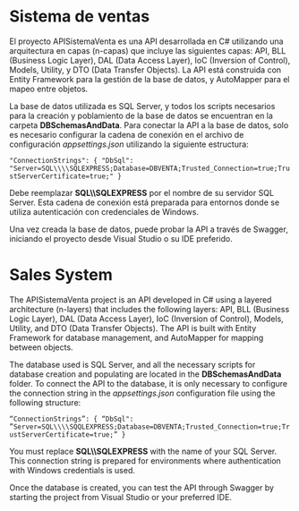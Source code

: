 # Sistema de ventas

El proyecto APISistemaVenta es una API desarrollada en C# utilizando una arquitectura en capas (n-capas) que incluye las siguientes capas: API, BLL (Business Logic Layer), DAL (Data Access Layer), IoC (Inversion of Control), Models, Utility, y DTO (Data Transfer Objects). La API está construida con Entity Framework para la gestión de la base de datos, y AutoMapper para el mapeo entre objetos.

La base de datos utilizada es SQL Server, y todos los scripts necesarios para la creación y poblamiento de la base de datos se encuentran en la carpeta **DBSchemasAndData**. Para conectar la API a la base de datos, solo es necesario configurar la cadena de conexión en el archivo de configuración *appsettings.json* utilizando la siguiente estructura:


``"ConnectionStrings": {
  "DbSql": "Server=SQL\\\\SQLEXPRESS;Database=DBVENTA;Trusted_Connection=true;TrustServerCertificate=true;"
}``


Debe reemplazar **SQL\\\\SQLEXPRESS** por el nombre de su servidor SQL Server. Esta cadena de conexión está preparada para entornos donde se utiliza autenticación con credenciales de Windows.

Una vez creada la base de datos, puede probar la API a través de Swagger, iniciando el proyecto desde Visual Studio o su IDE preferido.



# Sales System

The APISistemaVenta project is an API developed in C# using a layered architecture (n-layers) that includes the following layers: API, BLL (Business Logic Layer), DAL (Data Access Layer), IoC (Inversion of Control), Models, Utility, and DTO (Data Transfer Objects). The API is built with Entity Framework for database management, and AutoMapper for mapping between objects.

The database used is SQL Server, and all the necessary scripts for database creation and populating are located in the **DBSchemasAndData** folder. To connect the API to the database, it is only necessary to configure the connection string in the *appsettings.json* configuration file using the following structure:


``“ConnectionStrings”: {
  “DbSql": ”Server=SQL\\\\SQQLEXPRESS;Database=DBVENTA;Trusted_Connection=true;TrustServerCertificate=true;”
}``


You must replace **SQL\\\\SQLEXPRESS** with the name of your SQL Server. This connection string is prepared for environments where authentication with Windows credentials is used.

Once the database is created, you can test the API through Swagger by starting the project from Visual Studio or your preferred IDE.


